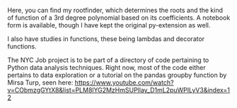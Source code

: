 Here, you can find my rootfinder, which determines the roots and the kind of function of a 3rd degree polynomial based on its coefficients.
A notebook form is available, though I have kept the original py-extension as well.

I also have studies in functions, these being lambdas and decorator functions.

The NYC Job project is to be part of a directory of code pertaining to Python data analysis techniques.
Right now, most of the code either pertains to data exploration or a tutorial on the pandas groupby function by Mirsa Turp, seen here:
https://www.youtube.com/watch?v=CObmzgGYtX8&list=PLM8lYG2MzHmSUPllay_D1mL2puWPILyV3&index=12
